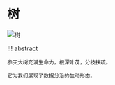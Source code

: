 # 树

![树](https://gitee.com/taoweitao/hello-algo/raw/dev/docs/assets/covers/chapter_tree.jpg)

!!! abstract

    参天大树充满生命力，根深叶茂，分枝扶疏。
    
    它为我们展现了数据分治的生动形态。
